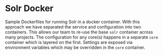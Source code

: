 # Solr Docker

Sample Dockerfiles for running Solr in a docker container. With this approach we have separated the service and configuration into two containers. This allows our team to re-use the base `solr` container across many projects. The configuration for any core(s) happens in a separate `core` container which is layered on the first. Settings are exposed via environment variables which may be overridden in the `core` container.
